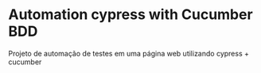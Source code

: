 # Automation cypress with Cucumber BDD

Projeto de automação de testes em uma página web utilizando cypress + cucumber